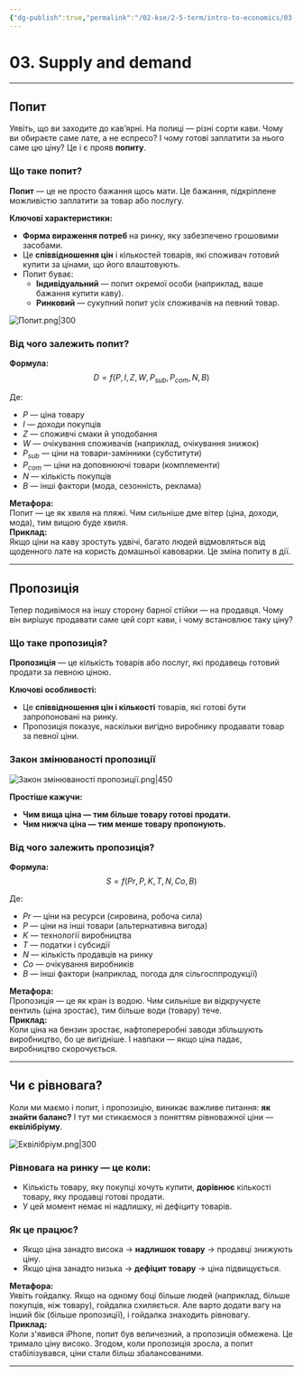 ```yaml
---
{"dg-publish":true,"permalink":"/02-kse/2-5-term/intro-to-economics/03-supply-and-demand/","created":"2025-02-02T21:23:29.173+02:00","updated":"2025-02-02T23:09:47.869+02:00"}
---
```


# 03. Supply and demand
---

## Попит

Уявіть, що ви заходите до кав’ярні. На полиці — різні сорти кави. Чому ви обираєте саме лате, а не еспресо? І чому готові заплатити за нього саме цю ціну? Це і є прояв **попиту**.

### Що таке попит?

**Попит** — це не просто бажання щось мати. Це бажання, підкріплене можливістю заплатити за товар або послугу.

**Ключові характеристики:**
- **Форма вираження потреб** на ринку, яку забезпечено грошовими засобами.
- Це **співвідношення цін** і кількостей товарів, які споживач готовий купити за цінами, що його влаштовують.
- Попит буває:
  - **Індивідуальний** — попит окремої особи (наприклад, ваше бажання купити каву).
  - **Ринковий** — сукупний попит усіх споживачів на певний товар.

![Попит.png|300](/img/user/assets/img/%D0%9F%D0%BE%D0%BF%D0%B8%D1%82.png)

### Від чого залежить попит?

**Формула:**
$$
D = f(P, I, Z, W, P_{sub}, P_{com}, N, B)
$$

Де:  
- $P$ — ціна товару  
- $I$ — доходи покупців  
- $Z$ — споживчі смаки й уподобання  
- $W$ — очікування споживачів (наприклад, очікування знижок)  
- $P_{sub}$ — ціни на товари-замінники (субститути)  
- $P_{com}$ — ціни на доповнюючі товари (комплементи)  
- $N$ — кількість покупців  
- $B$ — інші фактори (мода, сезонність, реклама)

**Метафора:**  
Попит — це як хвиля на пляжі. Чим сильніше дме вітер (ціна, доходи, мода), тим вищою буде хвиля.  
**Приклад:**  
Якщо ціни на каву зростуть удвічі, багато людей відмовляться від щоденного лате на користь домашньої кавоварки. Це зміна попиту в дії.

---

## Пропозиція

Тепер подивімося на іншу сторону барної стійки — на продавця. Чому він вирішує продавати саме цей сорт кави, і чому встановлює таку ціну?

### Що таке пропозиція?

**Пропозиція** — це кількість товарів або послуг, які продавець готовий продати за певною ціною.

**Ключові особливості:**
- Це **співвідношення цін і кількості** товарів, які готові бути запропоновані на ринку.
- Пропозиція показує, наскільки вигідно виробнику продавати товар за певної ціни.

### Закон змінюваності пропозиції

![Закон змінюваності пропозиції.png|450](/img/user/assets/img/%D0%97%D0%B0%D0%BA%D0%BE%D0%BD%20%D0%B7%D0%BC%D1%96%D0%BD%D1%8E%D0%B2%D0%B0%D0%BD%D0%BE%D1%81%D1%82%D1%96%20%D0%BF%D1%80%D0%BE%D0%BF%D0%BE%D0%B7%D0%B8%D1%86%D1%96%D1%97.png)

**Простіше кажучи:**
- **Чим вища ціна — тим більше товару готові продати.**  
- **Чим нижча ціна — тим менше товару пропонують.**

### Від чого залежить пропозиція?

**Формула:**  
$$
S = f(Pr, P, K, T, N, Co, B)
$$

Де:  
- $Pr$ — ціни на ресурси (сировина, робоча сила)  
- $P$ — ціни на інші товари (альтернативна вигода)  
- $K$ — технології виробництва  
- $T$ — податки і субсидії  
- $N$ — кількість продавців на ринку  
- $Co$ — очікування виробників  
- $B$ — інші фактори (наприклад, погода для сільгосппродукції)

**Метафора:**  
Пропозиція — це як кран із водою. Чим сильніше ви відкручуєте вентиль (ціна зростає), тим більше води (товару) тече.  
**Приклад:**  
Коли ціна на бензин зростає, нафтопереробні заводи збільшують виробництво, бо це вигідніше. І навпаки — якщо ціна падає, виробництво скорочується.

---

## Чи є рівновага?

Коли ми маємо і попит, і пропозицію, виникає важливе питання: **як знайти баланс?** І тут ми стикаємося з поняттям рівноважної ціни — **еквілібріуму**.

![Еквілібріум.png|300](/img/user/assets/img/%D0%95%D0%BA%D0%B2%D1%96%D0%BB%D1%96%D0%B1%D1%80%D1%96%D1%83%D0%BC.png)

### Рівновага на ринку — це коли:
- Кількість товару, яку покупці хочуть купити, **дорівнює** кількості товару, яку продавці готові продати.
- У цей момент немає ні надлишку, ні дефіциту товарів.

### Як це працює?

- Якщо ціна занадто висока → **надлишок товару** → продавці знижують ціну.  
- Якщо ціна занадто низька → **дефіцит товару** → ціна підвищується.

**Метафора:**  
Уявіть гойдалку. Якщо на одному боці більше людей (наприклад, більше покупців, ніж товару), гойдалка схиляється. Але варто додати вагу на інший бік (більше пропозиції), і гойдалка знаходить рівновагу.  
**Приклад:**  
Коли з'явився iPhone, попит був величезний, а пропозиція обмежена. Це тримало ціну високо. Згодом, коли пропозиція зросла, а попит стабілізувався, ціни стали більш збалансованими.

---

